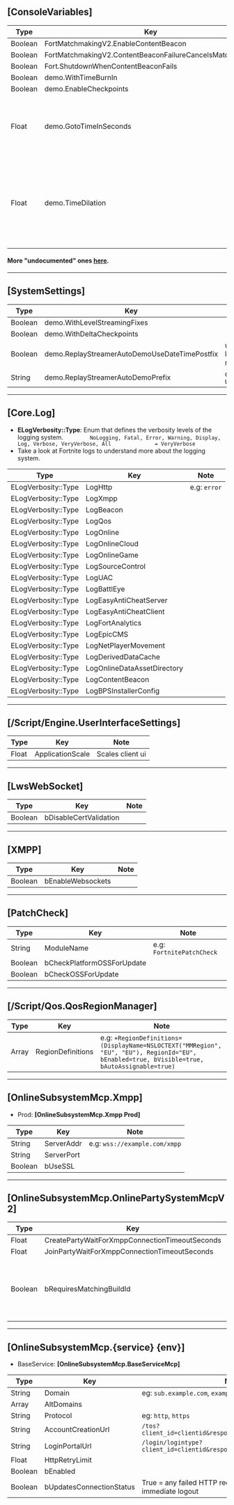 ## [ConsoleVariables]
| Type | Key | Note |
| -------- | -------- | -------- |
| Boolean | FortMatchmakingV2.EnableContentBeacon | |
| Boolean | FortMatchmakingV2.ContentBeaconFailureCancelsMatchmaking | |
| Boolean | Fort.ShutdownWhenContentBeaconFails | |
| Boolean | demo.WithTimeBurnIn | |
| Boolean | demo.EnableCheckpoints | |
| Float | demo.GotoTimeInSeconds | Skips to a certain time in seconds once a replay is loaded |
| Float | demo.TimeDilation | Sets universal default start time of replays to a certain time in seconds |

#### More "undocumented" ones [here](https://pastebin.com/8yMBGDJM).

---
## [SystemSettings]
| Type | Key | Note |
| -------- | -------- | -------- |
| Boolean | demo.WithLevelStreamingFixes | |
| Boolean | demo.WithDeltaCheckpoints | |
| Boolean | demo.ReplayStreamerAutoDemoUseDateTimePostfix | used for labeling replays |
| String | demo.ReplayStreamerAutoDemoPrefix | default: `UnsavedReplay-` |

---
## [Core.Log]

- **ELogVerbosity::Type**: Enum that defines the verbosity levels of the logging system.
        ```        
        NoLogging,
        Fatal,
        Error,
        Warning,
        Display,
        Log,
        Verbose,
        VeryVerbose,
        All              = VeryVerbose
        ```
- Take a look at Fortnite logs to understand more about the logging system.  

| Type | Key | Note |
| -------- | -------- | -------- |
| ELogVerbosity::Type | LogHttp | e.g: `error` |
| ELogVerbosity::Type | LogXmpp | |
| ELogVerbosity::Type | LogBeacon | |
| ELogVerbosity::Type | LogQos | |
| ELogVerbosity::Type | LogOnline | |
| ELogVerbosity::Type | LogOnlineCloud | |
| ELogVerbosity::Type | LogOnlineGame | |
| ELogVerbosity::Type | LogSourceControl | |
| ELogVerbosity::Type | LogUAC | |
| ELogVerbosity::Type | LogBattlEye | |
| ELogVerbosity::Type | LogEasyAntiCheatServer | |
| ELogVerbosity::Type | LogEasyAntiCheatClient | |
| ELogVerbosity::Type | LogFortAnalytics | |
| ELogVerbosity::Type | LogEpicCMS | |
| ELogVerbosity::Type | LogNetPlayerMovement | |
| ELogVerbosity::Type | LogDerivedDataCache | |
| ELogVerbosity::Type | LogOnlineDataAssetDirectory | |
| ELogVerbosity::Type | LogContentBeacon | |
| ELogVerbosity::Type | LogBPSInstallerConfig | |




---
## [/Script/Engine.UserInterfaceSettings]
| Type | Key | Note |
| -------- | -------- | -------- |
| Float | ApplicationScale | Scales client ui |


---
## [LwsWebSocket]
| Type | Key | Note |
| -------- | -------- | -------- |
| Boolean | bDisableCertValidation | |


---
## [XMPP]
| Type | Key | Note |
| -------- | -------- | -------- |
| Boolean | bEnableWebsockets | |

---
## [PatchCheck]
| Type | Key | Note |
| -------- | -------- | -------- |
| String | ModuleName | e.g: `FortnitePatchCheck`|
| Boolean | bCheckPlatformOSSForUpdate | |
| Boolean | bCheckOSSForUpdate | |

---
## [/Script/Qos.QosRegionManager]
| Type | Key | Note |
| -------- | -------- | -------- |
| Array | RegionDefinitions | e.g: `+RegionDefinitions=(DisplayName=NSLOCTEXT("MMRegion", "EU", "EU"), RegionId="EU", bEnabled=true, bVisible=true, bAutoAssignable=true)`|


---
## [OnlineSubsystemMcp.Xmpp]
- Prod: **[OnlineSubsystemMcp.Xmpp Prod]**

| Type | Key | Note |
| -------- | -------- | -------- |
| String | ServerAddr | e.g: `wss://example.com/xmpp` |
| String | ServerPort |  |
| Boolean | bUseSSL | |

---
## [OnlineSubsystemMcp.OnlinePartySystemMcpV2]
| Type | Key | Note |
| -------- | -------- | -------- |
| Float | CreatePartyWaitForXmppConnectionTimeoutSeconds | |
| Float | JoinPartyWaitForXmppConnectionTimeoutSeconds |  |
| Boolean | bRequiresMatchingBuildId | Bypass joining older client party if set to false |


---
## [OnlineSubsystemMcp.{service} {env}]
- BaseService: **[OnlineSubsystemMcp.BaseServiceMcp]**

| Type | Key | Note |
| -------- | -------- | -------- |
| String | Domain | eg: `sub.example.com`, `example.com:8080` |
| Array | AltDomains | |
| String | Protocol | eg: `http`, `https` |
| String | AccountCreationUrl | `/tos?client_id=clientid&response_type=code&embedded=true`|
| String | LoginPortalUrl | `/login/logintype?client_id=clientid&response_type=code` |
| Float | HttpRetryLimit | |
| Boolean | bEnabled | |
| Boolean | bUpdatesConnectionStatus | True = any failed HTTP request will cause an immediate logout |
